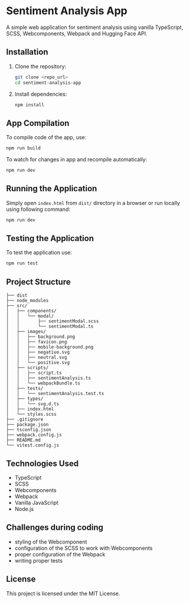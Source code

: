 # Sentiment Analysis App

A simple web application for sentiment analysis using vanilla TypeScript, SCSS, Webcomponents, Webpack and Hugging Face API.

## Installation

1. Clone the repository:
   ```sh
   git clone <repo_url>
   cd sentiment-analysis-app
   ```
2. Install dependencies:
   ```sh
   npm install
   ```

## App Compilation

To compile code of the app, use:
```sh
npm run build
```

To watch for changes in app and recompile automatically:
```sh
npm run dev
```

## Running the Application

Simply open `index.html` from `dist/` directory in a browser or run locally using following command:
```sh
npm run dev
```

## Testing the Application

To test the application use:
```sh
npm run test
```

## Project Structure
```
├── dist
├── node_modules
├── src/
│   ├── components/
│   │   └── modal/
│   │       ├── sentimentModal.scss
│   │       └── sentimentModal.ts
│   ├── images/
│   │   ├── background.png
│   │   ├── favicon.png
│   │   ├── mobile-background.png
│   │   ├── negative.svg
│   │   ├── neutral.svg
│   │   └── positive.svg
│   ├── scripts/
│   │   ├── script.ts
│   │   ├── sentimentAnalysis.ts
│   │   └── webpackBundle.ts
│   ├── tests/
│   │   └── sentimentAnalysis.test.ts
│   ├── types/
│   │   └── svg.d.ts
│   ├── index.html
│   └── styles.scss
├── .gitignore
├── package.json
├── tsconfig.json
├── webpack.config.js
├── README.md
└── vitest.config.js
```

## Technologies Used
- TypeScript
- SCSS
- Webcomponents
- Webpack
- Vanilla JavaScript
- Node.js

## Challenges during coding
- styling of the Webcomponent
- configuration of the SCSS to work with Webcomponents
- proper configuration of the Webpack
- writing proper tests

## License
This project is licensed under the MIT License.
